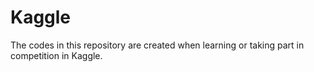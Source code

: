 # Kaggle
The codes in this repository are created when learning or taking part in competition in Kaggle.
